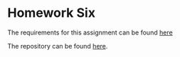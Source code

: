 # Homework Six

The requirements for this assignment can be found [here](http://www.wou.edu/~morses/classes/cs46x/assignments/HW6_1819.html)

The repository can be found [here](https://github.com/avisuano/CS460/tree/master/HW6/).
